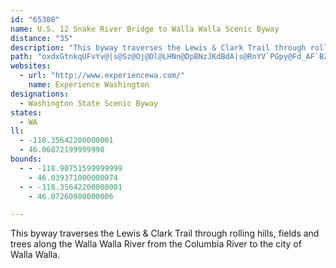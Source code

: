 ```yaml
---
id: "65308"
name: U.S. 12 Snake River Bridge to Walla Walla Scenic Byway
distance: "35"
description: "This byway traverses the Lewis & Clark Trail through rolling hills, fields and trees along the Walla Walla River from the Columbia River to the city of Walla Walla."
path: "oxdxGtnkqUFvYv@|s@Sz@Oj@Dl@LHNn@DpBNzJKdBdA|s@RnYV`PGpy@Fd_AF`BZ|Cb@tBR`@zcArmB|FxKr@dCh@nE@vDcBrQGpC?`FTlElDvfAJ`BR`BjOn_AzPpaAxK`m@hAfKZpHB~B}BljA_SvtDeSb{DoMvbCm@zMk@nJmBnRUlH_@nU}@zNAxEP`Fd@zDf@pBzLfb@r@~Dt@bR|CxeAT`G|@xHjK|m@rE`WjBtIjWl`ApMdg@hBzFpHzXxA`GlAbGh@jFXnF?`JCrBcDjm@y@zIe@tHcDto@@fi@k@rEgAxEod@jiAyEbLuF|NkLfY{@`DwD|Q{t@f{D_Nzp@mg@~kCYzF?rCb@`O?`E_@tG{Dxd@YxF_@rh@AnHHpCRbCZdCfAxDf@jAxAlCvDhFhBvDlArFf@`DfAhKn@hMBvCGdB[vDs@bDoCpKg@|CO`BGpC@tC\\dEZlBxAfFdMpYfBlF`ArFn@~ERhGAtEcArSCfCDhClAlOrA~LdAbGfAdFhBtFta@rbA`IhSlBdEzCtJ|DtO|@lErAdIx@bEd@`ETdDbAfJRlDj@hPD`F?~MK|JUnHiOt`C}@nOk@`QYbG"
websites:
  - url: "http://www.experiencewa.com/"
    name: Experience Washington
designations:
  - Washington State Scenic Byway
states:
  - WA
ll:
  - -118.35642200000001
  - 46.06872199999998
bounds:
  - - -118.90751599999999
    - 46.039371000000074
  - - -118.35642200000001
    - 46.07260900000006

---
```


This byway traverses the Lewis & Clark Trail through rolling hills, fields and trees along the Walla Walla River from the Columbia River to the city of Walla Walla.

